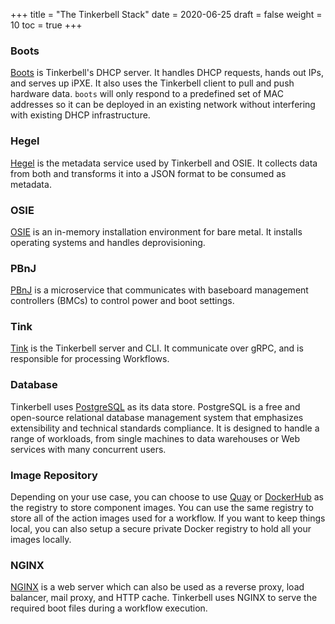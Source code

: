 +++
title = "The Tinkerbell Stack"
date = 2020-06-25
draft = false
weight = 10
toc = true
+++

### Boots

[Boots](https://github.com/tinkerbell/boots) is Tinkerbell's DHCP server. It handles DHCP requests, hands out IPs, and serves up iPXE.
It also uses the Tinkerbell client to pull and push hardware data. `boots` will only respond to a predefined set of MAC addresses so it can be deployed in an existing network without interfering with existing DHCP infrastructure.

### Hegel

[Hegel](https://github.com/tinkerbell/hegel) is the metadata service used by Tinkerbell and OSIE. It collects data from both and transforms it into a JSON format to be consumed as metadata.

### OSIE

[OSIE](https://github.com/tinkerbell/osie) is an in-memory installation environment for bare metal. It installs operating systems and handles deprovisioning.

### PBnJ

[PBnJ](https://github.com/tinkerbell/pbnj) is a microservice that communicates with baseboard management controllers (BMCs) to control power and boot settings. 

### Tink

[Tink](https://github.com/tinkerbell/tink) is the Tinkerbell server and CLI. It communicate over gRPC, and is responsible for processing Workflows.

### Database

Tinkerbell uses [PostgreSQL](https://www.postgresql.org/) as its data store. PostgreSQL is a free and open-source relational database management system that emphasizes extensibility and technical standards compliance. It is designed to handle a range of workloads, from single machines to data warehouses or Web services with many concurrent users.

### Image Repository

Depending on your use case, you can choose to use [Quay](https://quay.io/) or [DockerHub](https://hub.docker.com/) as the registry to store component images. You can use the same registry to store all of the action images used for a workflow. If you want to keep things local, you can also setup a secure private Docker registry to hold all your images locally.

### NGINX

[NGINX](https://www.nginx.com/) is a web server which can also be used as a reverse proxy, load balancer, mail proxy, and HTTP cache.
Tinkerbell uses NGINX to serve the required boot files during a workflow execution.
